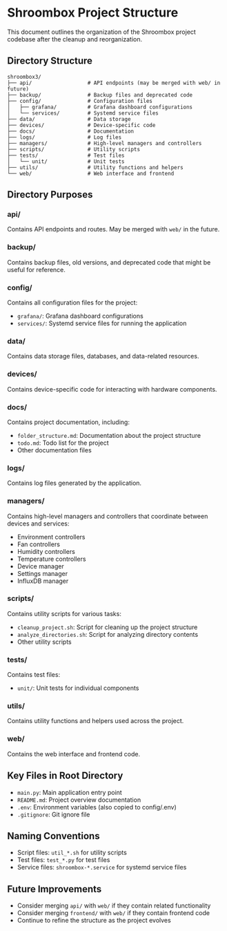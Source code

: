 # Shroombox Project Structure

This document outlines the organization of the Shroombox project codebase after the cleanup and reorganization.

## Directory Structure

```
shroombox3/
├── api/                  # API endpoints (may be merged with web/ in future)
├── backup/               # Backup files and deprecated code
├── config/               # Configuration files
│   ├── grafana/          # Grafana dashboard configurations
│   └── services/         # Systemd service files
├── data/                 # Data storage
├── devices/              # Device-specific code
├── docs/                 # Documentation
├── logs/                 # Log files
├── managers/             # High-level managers and controllers
├── scripts/              # Utility scripts
├── tests/                # Test files
│   └── unit/             # Unit tests
├── utils/                # Utility functions and helpers
└── web/                  # Web interface and frontend
```

## Directory Purposes

### api/
Contains API endpoints and routes. May be merged with `web/` in the future.

### backup/
Contains backup files, old versions, and deprecated code that might be useful for reference.

### config/
Contains all configuration files for the project:
- `grafana/`: Grafana dashboard configurations
- `services/`: Systemd service files for running the application

### data/
Contains data storage files, databases, and data-related resources.

### devices/
Contains device-specific code for interacting with hardware components.

### docs/
Contains project documentation, including:
- `folder_structure.md`: Documentation about the project structure
- `todo.md`: Todo list for the project
- Other documentation files

### logs/
Contains log files generated by the application.

### managers/
Contains high-level managers and controllers that coordinate between devices and services:
- Environment controllers
- Fan controllers
- Humidity controllers
- Temperature controllers
- Device manager
- Settings manager
- InfluxDB manager

### scripts/
Contains utility scripts for various tasks:
- `cleanup_project.sh`: Script for cleaning up the project structure
- `analyze_directories.sh`: Script for analyzing directory contents
- Other utility scripts

### tests/
Contains test files:
- `unit/`: Unit tests for individual components

### utils/
Contains utility functions and helpers used across the project.

### web/
Contains the web interface and frontend code.

## Key Files in Root Directory

- `main.py`: Main application entry point
- `README.md`: Project overview documentation
- `.env`: Environment variables (also copied to config/.env)
- `.gitignore`: Git ignore file

## Naming Conventions

- Script files: `util_*.sh` for utility scripts
- Test files: `test_*.py` for test files
- Service files: `shroombox-*.service` for systemd service files

## Future Improvements

- Consider merging `api/` with `web/` if they contain related functionality
- Consider merging `frontend/` with `web/` if they contain frontend code
- Continue to refine the structure as the project evolves 